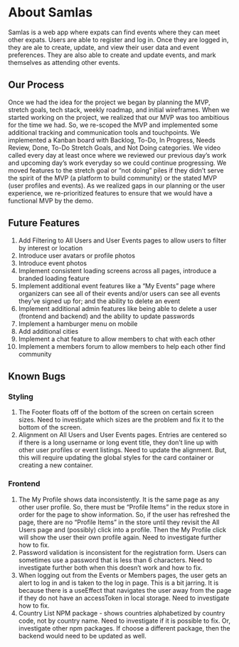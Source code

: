 # About Samlas
Samlas is a web app where expats can find events where they can meet other expats. Users are able to register and log in. Once they are logged in, they are ale to create, update, and view their user data and event preferences. They are also able to create and update events, and mark themselves as attending other events. 

## Our Process
Once we had the idea for the project we began by planning the MVP, stretch goals, tech stack, weekly roadmap, and initial wireframes. When we started working on the project, we realized that our MVP was too ambitious for the time we had. So, we re-scoped the MVP and implemented some additional tracking and communication tools and touchpoints. We implemented a Kanban board with Backlog, To-Do, In Progress, Needs Review, Done, To-Do Stretch Goals, and Not Doing categories. We video called every day at least once where we reviewed our previous day’s work and upcoming day’s work everyday so we could continue progressing. We moved features to the stretch goal or “not doing” piles if they didn’t serve the spirit of the MVP (a platform to build community) or the stated MVP (user profiles and events). As we realized gaps in our planning or the user experience, we re-prioritized features to ensure that we would have a functional MVP by the demo. 
    
## Future Features
1. Add Filtering to All Users and User Events pages to allow users to filter by interest or location
1. Introduce user avatars or profile photos
1. Introduce event photos
1. Implement consistent loading screens across all pages, introduce a branded loading feature
1. Implement additional event features like a “My Events” page where organizers can see all of their events and/or users can see all events they’ve signed up for; and the ability to delete an event
1. Implement additional admin features like being able to delete a user (frontend and backend) and the ability to update passwords
1. Implement a hamburger menu on mobile
1. Add additional cities
1. Implement a chat feature to allow members to chat with each other
1. Implement a members forum to allow members to help each other find community 

## Known Bugs
### Styling
1. The Footer floats off of the bottom of the screen on certain screen sizes. Need to investigate which sizes are the problem and fix it to the bottom of the screen.
1. Alignment on All Users and User Events pages. Entries are centered so if there is a long username or long event title, they don’t line up with other user profiles or event listings. Need to update the alignment. But, this will require updating the global styles for the card container or creating a new container. 
### Frontend
1. The My Profile shows data inconsistently. It is the same page as any other user profile. So, there must be “Profile Items” in the redux store in order for the page to show information. So, if the user has refreshed the page, there are no “Profile Items” in the store until they revisit the All Users page and (possibly) click into a profile. Then the My Profile click will show the user their own profile again. Need to investigate further how to fix.
1. Password validation is inconsistent for the registration form. Users can sometimes use a password that is less than 6 characters. Need to investigate further both when this doesn’t work and how to fix.
1. When logging out from the Events or Members pages, the user gets an alert to log in and is taken to the log in page. This is a bit jarring. It is because there is a useEffect that navigates the user away from the page if they do not have an accessToken in local storage. Need to investigate how to fix.
1. Country List NPM package - shows countries alphabetized by country code, not by country name. Need to investigate if it is possible to fix. Or, investigate other npm packages. If choose a different package, then the backend would need to be updated as well.
